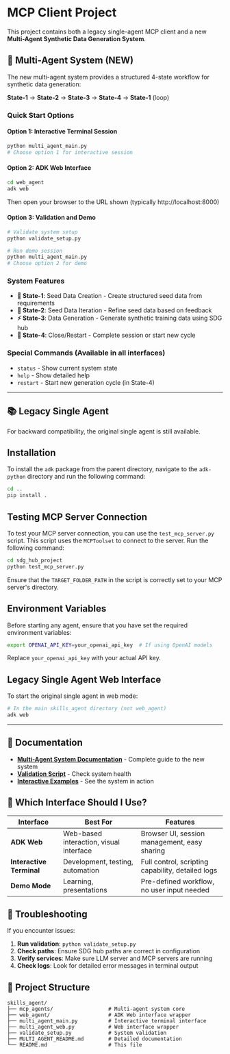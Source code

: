 # MCP Client Project

This project contains both a legacy single-agent MCP client and a new **Multi-Agent Synthetic Data Generation System**.

## 🚀 Multi-Agent System (NEW)

The new multi-agent system provides a structured 4-state workflow for synthetic data generation:

**State-1** → **State-2** → **State-3** → **State-4** → **State-1** (loop)

### Quick Start Options

#### Option 1: Interactive Terminal Session
```bash
python multi_agent_main.py
# Choose option 1 for interactive session
```

#### Option 2: ADK Web Interface  
```bash
cd web_agent
adk web
```
Then open your browser to the URL shown (typically http://localhost:8000)

#### Option 3: Validation and Demo
```bash
# Validate system setup
python validate_setup.py

# Run demo session
python multi_agent_main.py
# Choose option 2 for demo
```

### System Features

- **🌱 State-1**: Seed Data Creation - Create structured seed data from requirements
- **🔄 State-2**: Seed Data Iteration - Refine seed data based on feedback  
- **⚡ State-3**: Data Generation - Generate synthetic training data using SDG hub
- **🎯 State-4**: Close/Restart - Complete session or start new cycle

### Special Commands (Available in all interfaces)
- `status` - Show current system state
- `help` - Show detailed help
- `restart` - Start new generation cycle (in State-4)

---

## 📚 Legacy Single Agent

For backward compatibility, the original single agent is still available.

## Installation

To install the `adk` package from the parent directory, navigate to the `adk-python` directory and run the following command:

```bash
cd ..
pip install .
```

## Testing MCP Server Connection

To test your MCP server connection, you can use the `test_mcp_server.py` script. This script uses the `MCPToolset` to connect to the server. Run the following command:

```bash
cd sdg_hub_project
python test_mcp_server.py
```

Ensure that the `TARGET_FOLDER_PATH` in the script is correctly set to your MCP server's directory.

## Environment Variables

Before starting any agent, ensure that you have set the required environment variables:

```bash
export OPENAI_API_KEY=your_openai_api_key  # If using OpenAI models
```

Replace `your_openai_api_key` with your actual API key.

## Legacy Single Agent Web Interface

To start the original single agent in web mode:

```bash
# In the main skills_agent directory (not web_agent)
adk web
```

---

## 📖 Documentation

- **[Multi-Agent System Documentation](MULTI_AGENT_README.md)** - Complete guide to the new system
- **[Validation Script](validate_setup.py)** - Check system health
- **[Interactive Examples](multi_agent_main.py)** - See the system in action

## 🎯 Which Interface Should I Use?

| Interface | Best For | Features |
|-----------|----------|-----------|
| **ADK Web** | Web-based interaction, visual interface | Browser UI, session management, easy sharing |
| **Interactive Terminal** | Development, testing, automation | Full control, scripting capability, detailed logs |
| **Demo Mode** | Learning, presentations | Pre-defined workflow, no user input needed |

## 🔧 Troubleshooting

If you encounter issues:

1. **Run validation**: `python validate_setup.py`
2. **Check paths**: Ensure SDG hub paths are correct in configuration
3. **Verify services**: Make sure LLM server and MCP servers are running
4. **Check logs**: Look for detailed error messages in terminal output

## 📁 Project Structure

```
skills_agent/
├── mcp_agents/                  # Multi-agent system core
├── web_agent/                   # ADK Web interface wrapper
├── multi_agent_main.py          # Interactive terminal interface
├── multi_agent_web.py           # Web interface wrapper
├── validate_setup.py            # System validation
├── MULTI_AGENT_README.md        # Detailed documentation
└── README.md                    # This file
```

